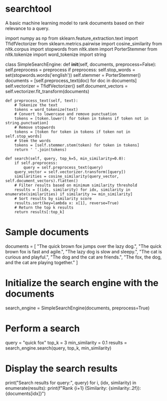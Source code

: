 # searchtool
 A basic machine learning model to rank documents based on their relevance to a query.

import numpy as np
from sklearn.feature_extraction.text import TfidfVectorizer
from sklearn.metrics.pairwise import cosine_similarity
from nltk.corpus import stopwords
from nltk.stem import PorterStemmer
from nltk.tokenize import word_tokenize
import string

class SimpleSearchEngine:
    def __init__(self, documents, preprocess=False):
        self.preprocess = preprocess
        if preprocess:
            self.stop_words = set(stopwords.words('english'))
            self.stemmer = PorterStemmer()
            documents = [self.preprocess_text(doc) for doc in documents]
        self.vectorizer = TfidfVectorizer()
        self.document_vectors = self.vectorizer.fit_transform(documents)

    def preprocess_text(self, text):
        # Tokenize the text
        tokens = word_tokenize(text)
        # Convert to lowercase and remove punctuation
        tokens = [token.lower() for token in tokens if token not in string.punctuation]
        # Remove stopwords
        tokens = [token for token in tokens if token not in self.stop_words]
        # Stem the words
        tokens = [self.stemmer.stem(token) for token in tokens]
        return ' '.join(tokens)

    def search(self, query, top_k=5, min_similarity=0.0):
        if self.preprocess:
            query = self.preprocess_text(query)
        query_vector = self.vectorizer.transform([query])
        similarities = cosine_similarity(query_vector, self.document_vectors).flatten()
        # Filter results based on minimum similarity threshold
        results = [(idx, similarity) for idx, similarity in enumerate(similarities) if similarity >= min_similarity]
        # Sort results by similarity score
        results.sort(key=lambda x: x[1], reverse=True)
        # Return the top k results
        return results[:top_k]

# Sample documents
documents = [
    "The quick brown fox jumps over the lazy dog.",
    "The quick brown fox is fast and agile.",
    "The lazy dog is slow and sleepy.",
    "The cat is curious and playful.",
    "The dog and the cat are friends.",
    "The fox, the dog, and the cat are playing together."
]

# Initialize the search engine with the documents
search_engine = SimpleSearchEngine(documents, preprocess=True)

# Perform a search
query = "quick fox"
top_k = 3
min_similarity = 0.1
results = search_engine.search(query, top_k, min_similarity)

# Display the search results
print("Search results for query:", query)
for i, (idx, similarity) in enumerate(results):
    print(f"Rank {i+1} (Similarity: {similarity:.2f}): {documents[idx]}")
